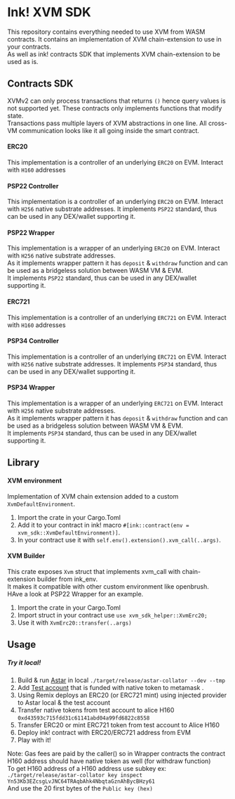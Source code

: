# Ink! XVM SDK 

This repository contains everything needed to use XVM from WASM contracts.
It contains an implementation of XVM chain-extension to use in your contracts.   
As well as ink! contracts SDK that implements XVM chain-extension to be used as is.

## Contracts SDK

XVMv2 can only process transactions that returns `()` hence query values is not supported yet. These contracts only implements functions that modify state.   
Transactions pass multiple layers of XVM abstractions in one line. All cross-VM communication looks like it all going inside the smart contract.

#### ERC20
This implementation is a controller of an underlying `ERC20` on EVM. Interact with `H160` addresses 

#### PSP22 Controller
This implementation is a controller of an underlying `ERC20` on EVM. Interact with `H256` native substrate addresses.
It implements `PSP22` standard, thus can be used in any DEX/wallet supporting it.

#### PSP22 Wrapper
This implementation is a wrapper of an underlying `ERC20` on EVM. Interact with `H256` native substrate addresses.   
As it implements wrapper pattern it has `deposit` & `withdraw` function and can be used as a bridgeless solution between WASM VM & EVM.   
It implements `PSP22` standard, thus can be used in any DEX/wallet supporting it.

#### ERC721
This implementation is a controller of an underlying `ERC721` on EVM. Interact with `H160` addresses

#### PSP34 Controller
This implementation is a controller of an underlying `ERC721` on EVM. Interact with `H256` native substrate addresses.
It implements `PSP34` standard, thus can be used in any DEX/wallet supporting it.

#### PSP34 Wrapper
This implementation is a wrapper of an underlying `ERC721` on EVM. Interact with `H256` native substrate addresses.   
As it implements wrapper pattern it has `deposit` & `withdraw` function and can be used as a bridgeless solution between WASM VM & EVM.   
It implements `PSP34` standard, thus can be used in any DEX/wallet supporting it.


## Library
#### XVM environment
Implementation of XVM chain extension added to a custom `XvmDefaultEnvironment`.   
1. Import the crate in your Cargo.Toml   
2. Add it to your contract in ink! macro `#[ink::contract(env = xvm_sdk::XvmDefaultEnvironment)]`.   
3. In your contract use it with `self.env().extension().xvm_call(..args)`.

#### XVM Builder
This crate exposes `Xvm` struct that implements xvm_call with chain-extension builder from ink_env.   
It makes it compatible with other custom environment like openbrush.   
HAve a look at PSP22 Wrapper for an example.
1. Import the crate in your Cargo.Toml   
2. Import struct in your contract use `use xvm_sdk_helper::XvmErc20;`   
3. Use it with `XvmErc20::transfer(..args)`

## Usage 

##### Try it local!
1. Build & run [Astar](https://github.com/AstarNetwork/Astar) in local `./target/release/astar-collator --dev --tmp`  
2. Add [Test account](https://github.com/AstarNetwork/Astar/blob/de5b8db29794917ffab8fb0a4a7b2a9a52491452/bin/collator/src/local/chain_spec.rs#L61-L66) that is funded with native token to metamask .
3. Using Remix deploys an ERC20 (or ERC721 mint) using injected provider to Astar local & the test account
4. Transfer native tokens from test account to alice H160 `0xd43593c715fdd31c61141abd04a99fd6822c8558`
5. Transfer ERC20 or mint ERC721 token from test account to Alice H160
6. Deploy ink! contract with ERC20/ERC721 address from EVM
7. Play with it!

Note:
Gas fees are paid by the caller() so in Wrapper contracts the contract H160 address should have native token as well (for withdraw function)   
To get H160 address of a H160 address use subkey ex: `./target/release/astar-collator key inspect Yn53Kb3EZcsgLvJNC64TRAqbAhk4NbqtaGznAhBycBHzy61`   
And use the 20 first bytes of the `Public key (hex)`
